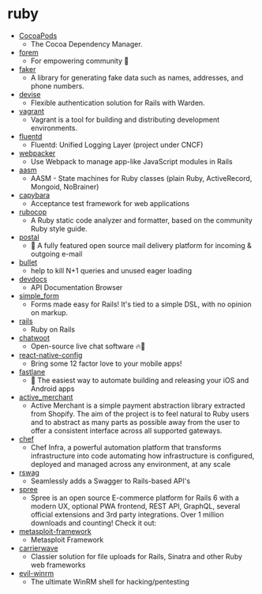 # ruby
- [CocoaPods](https://github.com/CocoaPods/CocoaPods)
  - The Cocoa Dependency Manager.
- [forem](https://github.com/forem/forem)
  - For empowering community 🌱
- [faker](https://github.com/faker-ruby/faker)
  - A library for generating fake data such as names, addresses, and phone numbers.
- [devise](https://github.com/heartcombo/devise)
  - Flexible authentication solution for Rails with Warden.
- [vagrant](https://github.com/hashicorp/vagrant)
  - Vagrant is a tool for building and distributing development environments.
- [fluentd](https://github.com/fluent/fluentd)
  - Fluentd: Unified Logging Layer (project under CNCF)
- [webpacker](https://github.com/rails/webpacker)
  - Use Webpack to manage app-like JavaScript modules in Rails
- [aasm](https://github.com/aasm/aasm)
  - AASM - State machines for Ruby classes (plain Ruby, ActiveRecord, Mongoid, NoBrainer)
- [capybara](https://github.com/teamcapybara/capybara)
  - Acceptance test framework for web applications
- [rubocop](https://github.com/rubocop-hq/rubocop)
  - A Ruby static code analyzer and formatter, based on the community Ruby style guide.
- [postal](https://github.com/postalhq/postal)
  - 📨 A fully featured open source mail delivery platform for incoming & outgoing e-mail
- [bullet](https://github.com/flyerhzm/bullet)
  - help to kill N+1 queries and unused eager loading
- [devdocs](https://github.com/freeCodeCamp/devdocs)
  - API Documentation Browser
- [simple_form](https://github.com/heartcombo/simple_form)
  - Forms made easy for Rails! It's tied to a simple DSL, with no opinion on markup.
- [rails](https://github.com/rails/rails)
  - Ruby on Rails
- [chatwoot](https://github.com/chatwoot/chatwoot)
  - Open-source live chat software 🔥💬
- [react-native-config](https://github.com/luggit/react-native-config)
  - Bring some 12 factor love to your mobile apps!
- [fastlane](https://github.com/fastlane/fastlane)
  - 🚀 The easiest way to automate building and releasing your iOS and Android apps
- [active_merchant](https://github.com/activemerchant/active_merchant)
  - Active Merchant is a simple payment abstraction library extracted from Shopify. The aim of the project is to feel natural to Ruby users and to abstract as many parts as possible away from the user to offer a consistent interface across all supported gateways.
- [chef](https://github.com/chef/chef)
  - Chef Infra, a powerful automation platform that transforms infrastructure into code automating how infrastructure is configured, deployed and managed across any environment, at any scale
- [rswag](https://github.com/rswag/rswag)
  - Seamlessly adds a Swagger to Rails-based API's
- [spree](https://github.com/spree/spree)
  - Spree is an open source E-commerce platform for Rails 6 with a modern UX, optional PWA frontend, REST API, GraphQL, several official extensions and 3rd party integrations. Over 1 million downloads and counting! Check it out:
- [metasploit-framework](https://github.com/rapid7/metasploit-framework)
  - Metasploit Framework
- [carrierwave](https://github.com/carrierwaveuploader/carrierwave)
  - Classier solution for file uploads for Rails, Sinatra and other Ruby web frameworks
- [evil-winrm](https://github.com/Hackplayers/evil-winrm)
  - The ultimate WinRM shell for hacking/pentesting
